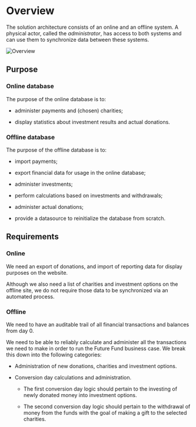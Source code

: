 # Overview

The solution architecture consists of an online and an offline system.
A physical actor, called the _administrator_, has access to both systems and can use them to synchronize data between these systems.

![Overview](./images/overview.svg)

## Purpose

### Online database

The purpose of the online database is to:

* administer payments and (chosen) charities;

* display statistics about investment results and actual donations.

### Offline database

The purpose of the offline database is to:

* import payments;

* export financial data for usage in the online database;

* administer investments;

* perform calculations based on investments and withdrawals;

* administer actual donations;

* provide a datasource to reinitialize the database from scratch.

## Requirements 

### Online

We need an export of donations, and import of reporting data for display purposes on the website.

Although we also need a list of charities and investment options on the offline site, we do not require those data to be synchronized via an automated process.

### Offline

We need to have an auditable trail of all financial transactions and balances from day 0.

We need to be able to reliably calculate and administer all the transactions we need to make in order to run the Future Fund business case.
We break this down into the following categories:

* Administration of new donations, charities and investment options.

* Conversion day calculations and administration.

    * The first conversion day logic should pertain to the investing of newly donated money into investment options.

    * The second conversion day logic should pertain to the withdrawal of money from the funds with the goal of making a gift to the selected charities.
